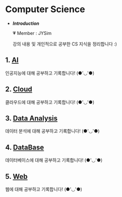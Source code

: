# Computer Science

- ***Introduction***

    💗 Member : JYSim<br>
    
    강의 내용 및 개인적으로 공부한 CS 지식을 정리합니다 :)

## 1. [AI](./AI/README.md)
인공지능에 대해 공부하고 기록합니다! (●'◡'●)

## 2. [Cloud](./Cloud/README.md)
클라우드에 대해 공부하고 기록합니다! (●'◡'●)

## 3. [Data Analysis](./Data_Analysis/README.md)
데이터 분석에 대해 공부하고 기록합니다! (●'◡'●)

## 4. [DataBase](./DataBase/README.md)
데이터베이스에 대해 공부하고 기록합니다! (●'◡'●)

## 5. [Web](./Web/README.md)
웹에 대해 공부하고 기록합니다! (●'◡'●)
